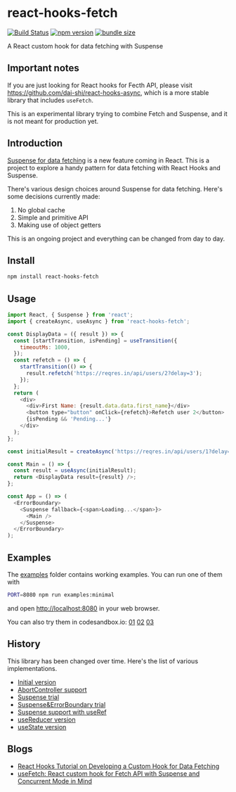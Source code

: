 # react-hooks-fetch

[![Build Status](https://travis-ci.com/dai-shi/react-hooks-fetch.svg?branch=master)](https://travis-ci.com/dai-shi/react-hooks-fetch)
[![npm version](https://badge.fury.io/js/react-hooks-fetch.svg)](https://badge.fury.io/js/react-hooks-fetch)
[![bundle size](https://badgen.net/bundlephobia/minzip/react-hooks-fetch)](https://bundlephobia.com/result?p=react-hooks-fetch)

A React custom hook for data fetching with Suspense

## Important notes

If you are just looking for React hooks for Fecth API,
please visit <https://github.com/dai-shi/react-hooks-async>,
which is a more stable library that includes `useFetch`.

This is an experimental library trying to combine Fetch and Suspense,
and it is not meant for production yet.

## Introduction

[Suspense for data fetching](https://reactjs.org/docs/concurrent-mode-suspense.html) is a new feature coming in React.
This is a project to explore a handy pattern for data fetching
with React Hooks and Suspense.

There's various design choices around Suspense for data fetching.
Here's some decisions currently made:

1. No global cache
2. Simple and primitive API
3. Making use of object getters

This is an ongoing project and everything can be changed from day to day.

## Install

```bash
npm install react-hooks-fetch
```

## Usage

```javascript
import React, { Suspense } from 'react';
import { createAsync, useAsync } from 'react-hooks-fetch';

const DisplayData = ({ result }) => {
  const [startTransition, isPending] = useTransition({
    timeoutMs: 1000,
  });
  const refetch = () => {
    startTransition(() => {
      result.refetch('https://reqres.in/api/users/2?delay=3');
    });
  };
  return (
    <div>
      <div>First Name: {result.data.data.first_name}</div>
      <button type="button" onClick={refetch}>Refetch user 2</button>
      {isPending && 'Pending...'}
    </div>
  );
};

const initialResult = createAsync('https://reqres.in/api/users/1?delay=3');

const Main = () => {
  const result = useAsync(initialResult);
  return <DisplayData result={result} />;
};

const App = () => (
  <ErrorBoundary>
    <Suspense fallback={<span>Loading...</span>}>
      <Main />
    </Suspense>
  </ErrorBoundary>
);
```

## Examples

The [examples](examples) folder contains working examples.
You can run one of them with

```bash
PORT=8080 npm run examples:minimal
```

and open <http://localhost:8080> in your web browser.

You can also try them in codesandbox.io:
[01](https://codesandbox.io/s/github/dai-shi/react-hooks-fetch/tree/master/examples/01_minimal)
[02](https://codesandbox.io/s/github/dai-shi/react-hooks-fetch/tree/master/examples/02_typescript)
[03](https://codesandbox.io/s/github/dai-shi/react-hooks-fetch/tree/master/examples/03_noprefetch)

## History

This library has been changed over time.
Here's the list of various implementations.

- [Initial version](https://github.com/dai-shi/react-hooks-fetch/tree/dab13e04b81b92ab41a06705c837f8ad87fb9608)
- [AbortController support](https://github.com/dai-shi/react-hooks-fetch/tree/767cba39180c88be2960061028004e32aaea6e4b)
- [Suspense trial](https://github.com/dai-shi/react-hooks-fetch/tree/e7027c0042df35bee029849c3fea84f9bdfb1b55)
- [Suspense&ErrorBoundary trial](https://github.com/dai-shi/react-hooks-fetch/tree/7f525b518096d4a454228fdea176ecc8d2a66183)
- [Suspense support with useRef](https://github.com/dai-shi/react-hooks-fetch/tree/af0c67e752a8cf7c2e45d3bc547ea5be0b4e71e4)
- [useReducer version](https://github.com/dai-shi/react-hooks-fetch/tree/56dd2c2566ff7c481e1b0603fa1c43fa98da565a)
- [useState version](https://github.com/dai-shi/react-hooks-fetch/commit/893e988b96a31054f23f3d5370f30db7450e547f)

## Blogs

- [React Hooks Tutorial on Developing a Custom Hook for Data Fetching](https://blog.axlight.com/posts/react-hooks-tutorial-on-developing-a-custom-hook-for-data-fetching/)
- [useFetch: React custom hook for Fetch API with Suspense and Concurrent Mode in Mind](https://blog.axlight.com/posts/usefetch-react-custom-hook-for-fetch-api-with-suspense-and-concurrent-mode-in-mind/)

